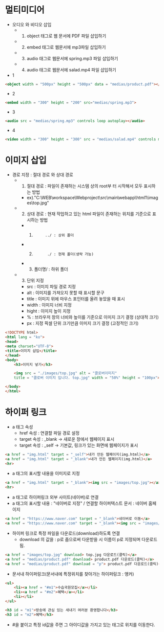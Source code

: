 # 멀티미디어
- 오디오 와 비디오 삽입
	- 1. object 태그로 웹 문서에 PDF 파일 삽입하기
	- 2. embed 태그로 웹문서에 mp3파일 삽입하기
	- 3. audio 태그로 웹문서에 spring.mp3 파일 삽입하기
	- 4. audio 태그로 웹문서에 salad.mp4 파일 삽입하기
- 1
```html
<object width = "500px" height = "500px" data = "medias/product.pdf"></object>
```
- 2
```html
<embed width = "300" height = "200" src="medias/spring.mp3">
```
- 3
```html
<audio src = "medias/spring.mp3" controls loop autoplay></audio>
```
- 4
```html
<video width = "300" height = "300" src = "medias/salad.mp4" controls muted loop autoplay></video>
```


# 이미지 삽입
- 경로 지정 :  절대 경로 와 상대 경로
	- 1. 절대 경로 : 파일이 존재하는 시스템 상의 root부 터 시작해서 모두 표시하는 방법
		- ex)."C:\\WEB\\workspace\\Webproject\\src\\main\\webapp\\html1\\images\\top.jpg"
	- 2. 상대 경로 : 현재 작업하고 있는 html 파일이 존재하는 위치를 기준으로 표시하는 방법
		- 1)          ../ : 상위 폴더
		- 2)           ./ : 현재 폴더(생략 가능)
		- 3) 폴더명/ : 하위 폴더
	- 3. 단위 지정
		- src : 이미지 파일 경로 지정
		- alt : 이미지를 가져오지 못할 때 표시할 문구
		- title : 이미지 위에 마우스 포인터를 올려 놓았을 때 표시
		- width : 이미지 너비 지정
		- hight : 이미지 높이 지정
		- % : 브라우저 창의 너비와 높이를 기준으로 이미지 크기 결정 (상대적 크기)
		- px : 지정 픽셀 단위 크기만큼 이미지 크기 결정 (고정적인 크기)
```html
<!DOCTYPE html>
<html lang = "ko">
<head>
<meta charset="UTF-8">
<title>이미지 삽입</title>
</head>
<body>
	<h3>이미지 넣기</h3>

	<img src = "./images/top.jpg" alt = "클로버이미지"
	title = "클로버 이미지 입니다. top.jpg" width = "50%" height = "100px">

</body>
</html>
```

# 하이퍼 링크
- a 태그 속성
	- href 속성 : 연결할 파일 경로 설정
	- target 속성 : \_blank -> 새로운 창에서 웹페이지 표시
	- target 속성 : \_self -> 기본값, 링크가 있는 화면에 웹페이지가 표시
```html
<a href = "img.html" target = "_self">내가 만든 웹페이지(img.html)</a>
<a href = "img.html" target = "_blank">내가 만든 웹페이지(img.html)</a>
<hr>
```

- a 태그의 표시할 내용을 이미지로 지정
```html
<a href = "img.html" target = "_blank"><img src = "images/top.jpg"></a>
<hr>
```

- a 태그로 하이퍼링크 외부 사이트(네이버)로 연결
- a 태그의 표시할 내용 : "네이버로 지정" / 연결할 하이퍼텍스트 문서 : 네이버 홈페이지
```html
<a href = "https://www.naver.com" target = "_blank">네이버로 이동</a>
<a href = "https://www.naver.com" target = "_blank"><img src = "images/top.jpg"></a>
```

- 하이퍼 링크로 특정 파일을 다운로드(download)하도록 연결
	- download 의 값을 : p로 줌으로써 다운받을 시 이름이 p로 지정되며 다운로드 됨.
```html
<a href = "images/top.jpg" download> top.jpg 다운로드(클릭)</a>
<a href = "medias/product.pdf" download> product.pdf 다운로드(클릭)</a>
<a href = "medias/product.pdf" download = "p"> product.pdf 다운로드(클릭)</a>
```

- 문서내 하이퍼링크(문서내에 특정위치를 찾아가는 하이퍼링크 : 앵커)
```html
<ul>
	<li><a href = "#m1">수습국원모집</a></li>
	<li><a href = "#m2">혜택</a></li>
	<li></li>
</ul>

<h3 id = "m1">방송에 관심 있는 새내기 여러분 환영합니다</h3>
<h3 id = "m2">혜택</h3>
```
- \#을 붙이고 특정 id값을 주면 그 아이디값을 가지고 있는 태그로 위치를 이동한다.
